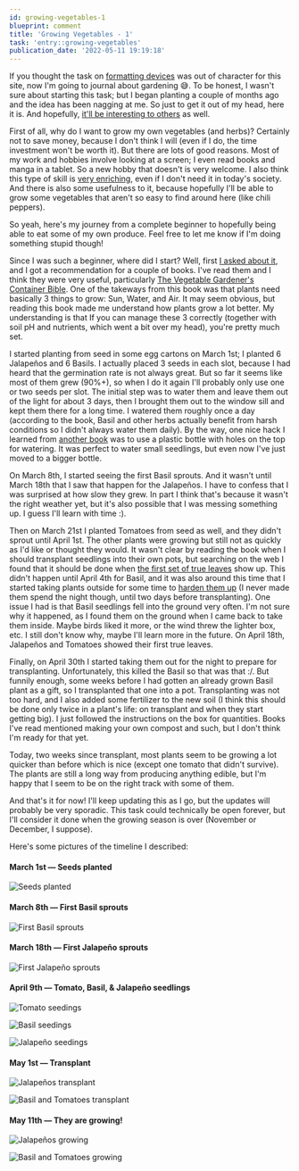 ```yaml
---
id: growing-vegetables-1
blueprint: comment
title: 'Growing Vegetables - 1'
task: 'entry::growing-vegetables'
publication_date: '2022-05-11 19:19:18'
---
```


If you thought the task on [formatting devices](https://noeldemartin.com/tasks/formatting-devices-with-lineageos) was out of character for this site, now I'm going to journal about gardening 😅. To be honest, I wasn't sure about starting this task; but I began planting a couple of months ago and the idea has been nagging at me. So just to get it out of my head, here it is. And hopefully, [it'll be interesting to others](https://twitter.com/YesVirginia_/status/1523899650880774144) as well.

First of all, why do I want to grow my own vegetables (and herbs)? Certainly not to save money, because I don't think I will (even if I do, the time investment won't be worth it). But there are lots of good reasons. Most of my work and hobbies involve looking at a screen; I even read books and manga in a tablet. So a new hobby that doesn't is very welcome. I also think this type of skill is [very enriching](https://vagabond.fandom.com/wiki/Farming_arc), even if I don't need it in today's society. And there is also some usefulness to it, because hopefully I'll be able to grow some vegetables that aren't so easy to find around here (like chili peppers).

So yeah, here's my journey from a complete beginner to hopefully being able to eat some of my own produce. Feel free to let me know if I'm doing something stupid though!

Since I was such a beginner, where did I start? Well, first [I asked about it](https://www.robfitz.com/c/ama/how-to-grow-vegetables-in-small-spaces), and I got a recommendation for a couple of books. I've read them and I think they were very useful, particularly [The Vegetable Gardener's Container Bible](https://www.amazon.com/Vegetable-Gardeners-Container-Bible-Containers/dp/1603429751). One of the takeways from this book was that plants need basically 3 things to grow: Sun, Water, and Air. It may seem obvious, but reading this book made me understand how plants grow a lot better. My understanding is that If you can manage these 3 correctly (together with soil pH and nutrients, which went a bit over my head), you're pretty much set.

I started planting from seed in some egg cartons on March 1st; I planted 6 Jalapeños and 6 Basils. I actually placed 3 seeds in each slot, because I had heard that the germination rate is not always great. But so far it seems like most of them grew (90%+), so when I do it again I'll probably only use one or two seeds per slot. The initial step was to water them and leave them out of the light for about 3 days, then I brought them out to the window sill and kept them there for a long time. I watered them roughly once a day (according to the book, Basil and other herbs actually benefit from harsh conditions so I didn't always water them daily). By the way, one nice hack I learned from [another book](https://www.amazon.com/Veg-One-Bed-Abundance-Raised/dp/0241376521) was to use a plastic bottle with holes on the top for watering. It was perfect to water small seedlings, but even now I've just moved to a bigger bottle.

On March 8th, I started seeing the first Basil sprouts. And it wasn't until March 18th that I saw that happen for the Jalapeños. I have to confess that I was surprised at how slow they grew. In part I think that's because it wasn't the right weather yet, but it's also possible that I was messing something up. I guess I'll learn with time :).

Then on March 21st I planted Tomatoes from seed as well, and they didn't sprout until April 1st. The other plants were growing but still not as quickly as I'd like or thought they would. It wasn't clear by reading the book when I should transplant seedlings into their own pots, but searching on the web I found that it should be done when [the first set of true leaves](https://northerngardener.org/true-leaves/) show up. This didn't happen until April 4th for Basil, and it was also around this time that I started taking plants outside for some time to [harden them up](https://www.thespruce.com/how-to-harden-off-plants-1402554) (I never made them spend the night though, until two days before transplanting). One issue I had is that Basil seedlings fell into the ground very often. I'm not sure why it happened, as I found them on the ground when I came back to take them inside. Maybe birds liked it more, or the wind threw the lighter box, etc. I still don't know why, maybe I'll learn more in the future. On April 18th, Jalapeños and Tomatoes showed their first true leaves.

Finally, on April 30th I started taking them out for the night to prepare for transplanting. Unfortunately, this killed the Basil so that was that :/. But funnily enough, some weeks before I had gotten an already grown Basil plant as a gift, so I transplanted that one into a pot. Transplanting was not too hard, and I also added some fertilizer to the new soil (I think this should be done only twice in a plant's life: on transplant and when they start getting big). I just followed the instructions on the box for quantities. Books I've read mentioned making your own compost and such, but I don't think I'm ready for that yet.

Today, two weeks since transplant, most plants seem to be growing a lot quicker than before which is nice (except one tomato that didn't survive). The plants are still a long way from producing anything edible, but I'm happy that I seem to be on the right track with some of them.

And that's it for now! I'll keep updating this as I go, but the updates will probably be very sporadic. This task could technically be open forever, but I'll consider it done when the growing season is over (November or December, I suppose).

Here's some pictures of the timeline I described:

#### March 1st — Seeds planted

![Seeds planted](/img/tasks/growing-vegetables/march-1st.jpg)

#### March 8th — First Basil sprouts

![First Basil sprouts](/img/tasks/growing-vegetables/march-8th.jpg)

#### March 18th — First Jalapeño sprouts

![First Jalapeño sprouts](/img/tasks/growing-vegetables/march-18th.jpg)

#### April 9th — Tomato, Basil, & Jalapeño seedlings

![Tomato seedings](/img/tasks/growing-vegetables/april-9th-tomatoes.jpg)

![Basil seedings](/img/tasks/growing-vegetables/april-9th-basil.jpg)

![Jalapeño seedings](/img/tasks/growing-vegetables/april-9th-jalapenos.jpg)

#### May 1st — Transplant

![Jalapeños transplant](/img/tasks/growing-vegetables/may-1st-jalapenos.jpg)

![Basil and Tomatoes transplant](/img/tasks/growing-vegetables/may-1st-basil-and-tomatoes.jpg)

#### May 11th — They are growing!

![Jalapeños growing](/img/tasks/growing-vegetables/may-11th-jalapenos.jpg)

![Basil and Tomatoes growing](/img/tasks/growing-vegetables/may-11th-basil-and-tomatoes.jpg)
